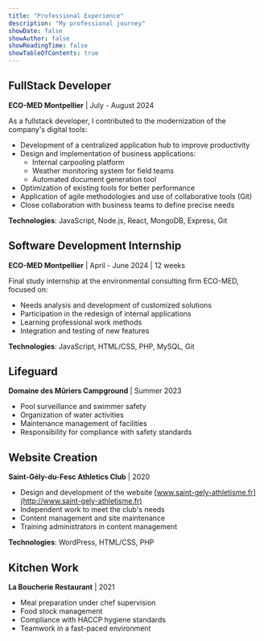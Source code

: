 ```yaml
---
title: "Professional Experience"
description: "My professional journey"
showDate: false
showAuthor: false
showReadingTime: false
showTableOfContents: true
---
```


## FullStack Developer
**ECO-MED Montpellier** | July - August 2024

As a fullstack developer, I contributed to the modernization of the company's digital tools:

- Development of a centralized application hub to improve productivity
- Design and implementation of business applications:
  - Internal carpooling platform
  - Weather monitoring system for field teams
  - Automated document generation tool
- Optimization of existing tools for better performance
- Application of agile methodologies and use of collaborative tools (Git)
- Close collaboration with business teams to define precise needs

**Technologies**: JavaScript, Node.js, React, MongoDB, Express, Git

## Software Development Internship
**ECO-MED Montpellier** | April - June 2024 | 12 weeks

Final study internship at the environmental consulting firm ECO-MED, focused on:

- Needs analysis and development of customized solutions
- Participation in the redesign of internal applications
- Learning professional work methods
- Integration and testing of new features

**Technologies**: JavaScript, HTML/CSS, PHP, MySQL, Git

## Lifeguard
**Domaine des Mûriers Campground** | Summer 2023

- Pool surveillance and swimmer safety
- Organization of water activities
- Maintenance management of facilities
- Responsibility for compliance with safety standards

## Website Creation
**Saint-Gély-du-Fesc Athletics Club** | 2020

- Design and development of the website [www.saint-gely-athletisme.fr](http://www.saint-gely-athletisme.fr)
- Independent work to meet the club's needs
- Content management and site maintenance
- Training administrators in content management

**Technologies**: WordPress, HTML/CSS, PHP

## Kitchen Work
**La Boucherie Restaurant** | 2021

- Meal preparation under chef supervision
- Food stock management
- Compliance with HACCP hygiene standards
- Teamwork in a fast-paced environment